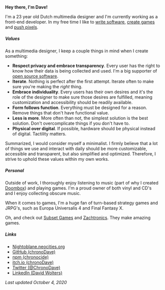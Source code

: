 <box display="flex" pt="32px">

<avatar />

<box ml="16px" mt="8px">

**Hey there, I'm Dave!**

I'm a 23 year old Dutch multimedia designer and I'm currently working as a front-end developer. In my free time I like to [write software](https://github.com/chronoDave), [create games](https://chrono-dave.itch.io/unh) and [push pixels](https://nightoblane.neocities.org/).

</box>

</box>

##### Values

As a multimedia designer, I keep a couple things in mind when I create something:

 - <b>Respect privacy and embrace transparency</b>. Every user has the right to know how their data is being collected and used. I'm a big supporter of [open source software](https://github.com/chronoDave).
 - <b>Iterate</b>. Nothing is perfect after the first attempt. Iterate often to make sure you're making the _right_ thing.
 - <b>Embrace individuality</b>. Every users has their own desires and it's the role of the designer to make sure those desires are fulfilled, meaning customization and accessibility should be readily available.
 - <b>Form follows function</b>. Everything must be designed for a reason. Remove things that don't have functional value.
 - <b>Less is more</b>. More often than not, the simplest solution is the best solution. Don't overcomplicate things if you don't have to.
 - <b>Physical over digital</b>. If possible, hardware should be physical instead of digital. Tactility matters.

Summarized, I would consider myself a minimalist. I firmly believe that a lot of things we use and interact with daily should be more customizable, accessible and transparent, but also simplified and optimized. Therefore, I strive to uphold these values within my own works.

##### Personal

Outside of work, I thoroughly enjoy listening to music (part of why I created [Doombox](https://github.com/chronoDave/Doombox)) and playing games. I'm a proud owner of both vinyl and CD's and I enjoy collecting obscure music.

When it comes to games, I'm a huge fan of turn-based strategy games and JRPG's, such as Europa Universalis 4 and Final Fantasy X.

Oh, and check out [Subset Games](https://subsetgames.com/) and [Zachtronics](http://www.zachtronics.com/). They make amazing games.

##### Links

 - [Nightoblane.neocities.org](https://nightoblane.neocities.org/)
 - [GitHub (chronoDave)](https://github.com/chronoDave)
 - [npm (chronocide)](https://www.npmjs.com/~chronocide)
 - [itch.io (chronoDave)](https://chrono-dave.itch.io)
 - [Twitter (@ChronoDave)](https://twitter.com/ChronoDave)
 - [LinkedIn (David Wolters)](https://www.linkedin.com/in/david-wolters-8b426012a/)

<box pt="8px">

<i>Last updated October 4, 2020</i>

</box>
